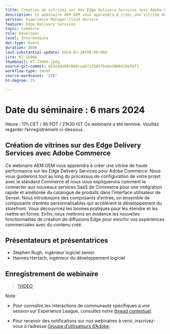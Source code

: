 ```yaml
---
title: Création de vitrines sur des Edge Delivery Services avec Adobe Commerce
description: Ce webinaire AEM GEM vous apprendra à créer une vitrine de haute performance sur les Edge Delivery Services pour Adobe Commerce. Nous vous guiderons tout au long du processus de configuration de votre projet avec le standard Commerce et nous vous expliquerons comment le connecter aux nouveaux services SaaS de Commerce pour une intégration rapide et améliorée du catalogue de produits dans l’interface utilisateur de Sensei. Nous introduisons des composants d’entrée, un ensemble de composants d’entrée personnalisables qui accélèrent le développement du storefront. Vous découvrirez les bonnes pratiques pour les étendre et les mettre en forme. Enfin, nous mettrons en évidence les nouvelles fonctionnalités de création de diffusions Edge pour enrichir vos expériences commerciales avec du contenu créé.
version: Experience Manager:Cloud Service
feature: Edge Delivery Services
topic: Commerce
role: Developer
level: Intermediate
doc-type: Event
duration: 3600
last-substantial-update: 2024-02-29T00:00:00Z
jira: KT-15066
thumbnail: KT-15066.jpeg
source-git-commit: 661e34e66c089caab712585fba6e3066426e55f1
workflow-type: tm+mt
source-wordcount: '276'
ht-degree: 2%

---
```


# Date du séminaire : 6 mars 2024

Heure : 17h CET / 9h PDT / 21h30 IST Ce webinaire a été terminé. Veuillez regarder l’enregistrement ci-dessous.

## Création de vitrines sur des Edge Delivery Services avec Adobe Commerce

Ce webinaire AEM GEM vous apprendra à créer une vitrine de haute performance sur les Edge Delivery Services pour Adobe Commerce. Nous vous guiderons tout au long du processus de configuration de votre projet avec le standard Commerce et nous vous expliquerons comment le connecter aux nouveaux services SaaS de Commerce pour une intégration rapide et améliorée du catalogue de produits dans l’interface utilisateur de Sensei. Nous introduisons des composants d’entrée, un ensemble de composants d’entrée personnalisables qui accélèrent le développement du storefront. Vous découvrirez les bonnes pratiques pour les étendre et les mettre en forme. Enfin, nous mettrons en évidence les nouvelles fonctionnalités de création de diffusions Edge pour enrichir vos expériences commerciales avec du contenu créé.

## Présentateurs et présentatrices

* Stephen Rugh, ingénieur logiciel senior
* Hannes Hertach, ingénieur du développement logiciel

## Enregistrement de webinaire

>[!VIDEO](https://video.tv.adobe.com/v/3427729)

>[!NOTE]
> 
>* Pour connaître les interactions de communauté spécifiques à une session sur Experience League, consultez notre [thread contextuel](https://adobe.ly/48m4dEm).
>
>* Pour recevoir des notifications sur nos webinaires à venir, inscrivez-vous à l’adresse [Groupe d’utilisateurs d’Adobe](https://aem-augs.adobe.com/).
